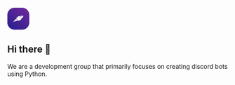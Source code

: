 ![](https://github.com/Discovery-Development/.github/blob/main/discovery.png)

## Hi there 👋
We are a development group that primarily focuses on creating discord bots using Python.
